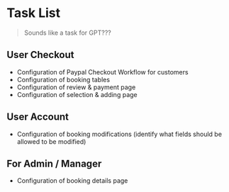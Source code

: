 # Task List

> Sounds like a task for GPT???

## User Checkout

- Configuration of Paypal Checkout Workflow for customers
- Configuration of booking tables
- Configuration of review & payment page
- Configuration of selection & adding page

## User Account

- Configuration of booking modifications (identify what fields should be allowed to be modified)

## For Admin / Manager

- Configuration of booking details page
